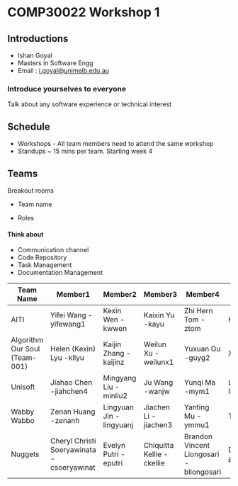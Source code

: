 # COMP30022 Workshop 1

## Introductions

- Ishan Goyal
- Masters in Software Engg
- Email : i.goyal@unimelb.edu.au
  
### Introduce yourselves to everyone

Talk about any software experience or technical interest

## Schedule

- Workshops - All team members need to attend the same workshop
- Standups ~ 15 mins per team. Starting week 4
  
## Teams

Breakout rooms

- Team name

- Roles

#### Think about

- Communication channel
- Code Repository
- Task Management
- Documentation Management

|Team Name|Member1|Member2|Member3|Member4|Member5|
--|--|--|--|--|--|
|AITI|Yifei Wang -yifewang1|Kexin Wen -kwwen|Kaixin Yu -kayu|Zhi Hern Tom -ztom|Haoyue Wang -haoyuew2|
Algorithm Our Soul (Team-001)|Helen (Kexin) Lyu -kllyu|Kaijin Zhang   -kaijinz|Weilun Xu -weilunx1|Yuxuan Gu    -guyg2|Xiaotian Tong  -xiaotiant|
Unisoft|Jiahao Chen -jiahchen4|Mingyang Liu -minliu2|Ju Wang -wanjw|Yunqi Ma -mym1|Lingpeng Xiao 1025301 -lingpengx|
Wabby Wabbo|Zenan Huang -zenanh|Lingyuan Jin -lingyuanj|Jiachen Li -jiachen3|Yanting Mu -ymmu1|TianHao Ye -yety|
Nuggets|Cheryl Christi Soeryawinata - csoeryawinat|Evelyn Putri - eputri|Chiquitta Kellie -ckellie|Brandon Vincent Liongosari -bliongosari|Daniel Barhoum ahmadd@student.unimelb.edu.au|
